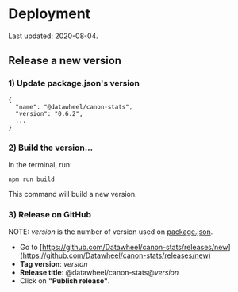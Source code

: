 # Deployment
Last updated: 2020-08-04.

## Release a new version

### 1) Update package.json's version
```
{
  "name": "@datawheel/canon-stats",
  "version": "0.6.2",
  ...
}
```
### 2) Build the version...

In the terminal, run:
```
npm run build
```
This command will build a new version.

### 3) Release on GitHub

NOTE: _version_ is the number of version used on [package.json](../package.json).
* Go to [https://github.com/Datawheel/canon-stats/releases/new](https://github.com/Datawheel/canon-stats/releases/new)
* **Tag version**: _version_
* **Release title**: @datawheel/canon-stats@_version_
* Click on **"Publish release"**.